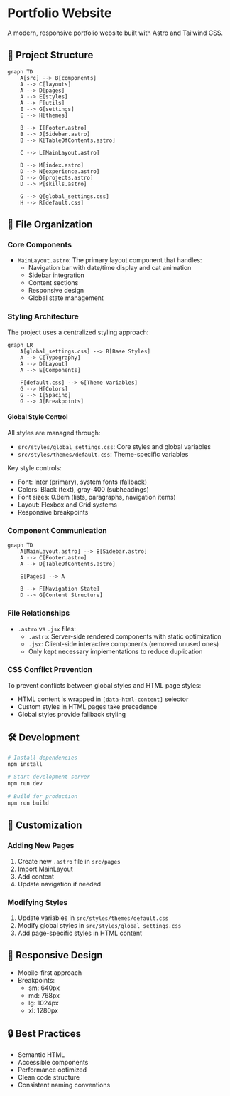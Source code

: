 # Portfolio Website

A modern, responsive portfolio website built with Astro and Tailwind CSS.

## 🚀 Project Structure

```mermaid
graph TD
    A[src] --> B[components]
    A --> C[layouts]
    A --> D[pages]
    A --> E[styles]
    A --> F[utils]
    E --> G[settings]
    E --> H[themes]
    
    B --> I[Footer.astro]
    B --> J[Sidebar.astro]
    B --> K[TableOfContents.astro]
    
    C --> L[MainLayout.astro]
    
    D --> M[index.astro]
    D --> N[experience.astro]
    D --> O[projects.astro]
    D --> P[skills.astro]
    
    G --> Q[global_settings.css]
    H --> R[default.css]
```

## 📁 File Organization

### Core Components

- `MainLayout.astro`: The primary layout component that handles:
  - Navigation bar with date/time display and cat animation
  - Sidebar integration
  - Content sections
  - Responsive design
  - Global state management

### Styling Architecture

The project uses a centralized styling approach:

```mermaid
graph LR
    A[global_settings.css] --> B[Base Styles]
    A --> C[Typography]
    A --> D[Layout]
    A --> E[Components]
    
    F[default.css] --> G[Theme Variables]
    G --> H[Colors]
    G --> I[Spacing]
    G --> J[Breakpoints]
```

#### Global Style Control

All styles are managed through:
- `src/styles/global_settings.css`: Core styles and global variables
- `src/styles/themes/default.css`: Theme-specific variables

Key style controls:
- Font: Inter (primary), system fonts (fallback)
- Colors: Black (text), gray-400 (subheadings)
- Font sizes: 0.8em (lists, paragraphs, navigation items)
- Layout: Flexbox and Grid systems
- Responsive breakpoints

### Component Communication

```mermaid
graph TD
    A[MainLayout.astro] --> B[Sidebar.astro]
    A --> C[Footer.astro]
    A --> D[TableOfContents.astro]
    
    E[Pages] --> A
    
    B --> F[Navigation State]
    D --> G[Content Structure]
```

### File Relationships

- `.astro` vs `.jsx` files:
  - `.astro`: Server-side rendered components with static optimization
  - `.jsx`: Client-side interactive components (removed unused ones)
  - Only kept necessary implementations to reduce duplication

### CSS Conflict Prevention

To prevent conflicts between global styles and HTML page styles:
- HTML content is wrapped in `[data-html-content]` selector
- Custom styles in HTML pages take precedence
- Global styles provide fallback styling

## 🛠 Development

```bash
# Install dependencies
npm install

# Start development server
npm run dev

# Build for production
npm run build
```

## 🎨 Customization

### Adding New Pages

1. Create new `.astro` file in `src/pages`
2. Import MainLayout
3. Add content
4. Update navigation if needed

### Modifying Styles

1. Update variables in `src/styles/themes/default.css`
2. Modify global styles in `src/styles/global_settings.css`
3. Add page-specific styles in HTML content

## 📱 Responsive Design

- Mobile-first approach
- Breakpoints:
  - sm: 640px
  - md: 768px
  - lg: 1024px
  - xl: 1280px

## 🔒 Best Practices

- Semantic HTML
- Accessible components
- Performance optimized
- Clean code structure
- Consistent naming conventions
